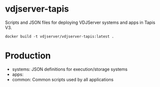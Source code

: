 vdjserver-tapis
===============
Scripts and JSON files for deploying VDJServer systems and apps in Tapis V3.

```
docker build -t vdjserver/vdjserver-tapis:latest .
```

Production
==========

* systems: JSON definitions for execution/storage systems
* apps: 
* common: Common scripts used by all applications


